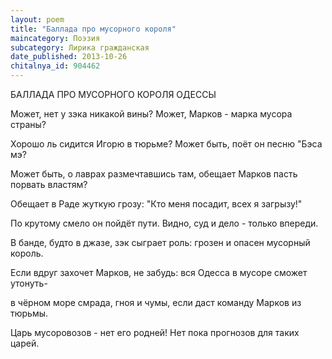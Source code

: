 ```yaml
---
layout: poem
title: "Баллада про мусорного короля"
maincategory: Поэзия
subcategory: Лирика гражданская
date_published: 2013-10-26
chitalnya_id: 904462
---
```




БАЛЛАДА ПРО МУСОРНОГО КОРОЛЯ ОДЕССЫ

Может, нет у зэка
никакой вины?
Может, Марков - марка
мусора страны?

Хорошо ль сидится
Игорю в тюрьме?
Может быть, поёт он
песню "Бэса мэ?

Может быть, о лаврах 
размечтавшись там,
обещает Марков
пасть порвать властям?

Обещает в Раде
жуткую грозу:
"Кто меня посадит,
всех я загрызу!"

По крутому смело
он пойдёт пути.
Видно, суд и дело -
только впереди.

В банде, будто в джазе, 
зэк сыграет роль:
грозен и опасен
мусорный король.

Если вдруг захочет Марков,
не забудь:
вся Одесса в мусоре
сможет утонуть-

в чёрном море смрада,
гноя и чумы,
если даст команду
Марков из тюрьмы.

Царь мусоровозов -
нет его родней!
Нет пока прогнозов
для таких царей.








